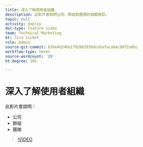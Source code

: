 ```yaml
---
title: 深入了解使用者組織
description: 此影片會說明公司、群組和團隊的相關資訊。
topic: null
activity: deploy
doc-type: feature video
team: Technical Marketing
kt: Jira ticket
role: Admin
source-git-commit: 650e4d346e1792863930dcebafacab4c88f2a8bc
workflow-type: tm+mt
source-wordcount: '29'
ht-degree: 10%

---
```


# 深入了解使用者組織

此影片會說明：

* 公司
* 群組
* 團隊

>[!VIDEO](https://video.tv.adobe.com/v/335068/?quality=12&learn=on)
